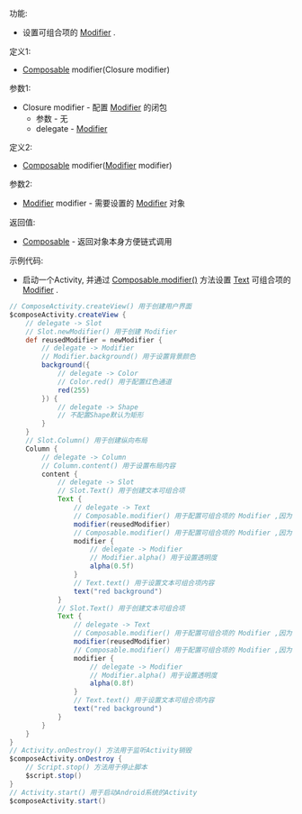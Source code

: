 功能:

+ 设置可组合项的 [Modifier](/API/UI/Compose/Modifier/Modifier/README.md) .

定义1:

+ [Composable](/API/UI/Compose/Widget/Composable/README.md) modifier(Closure modifier)

参数1:

+ Closure modifier - 配置 [Modifier](/API/UI/Compose/Modifier/Modifier/README.md) 的闭包
    + 参数 - 无
    + delegate - [Modifier](/API/UI/Compose/Modifier/Modifier/README.md)

定义2:

+ [Composable](/API/UI/Compose/Widget/Composable/README.md)
  modifier([Modifier](/API/UI/Compose/Modifier/Modifier/README.md) modifier)

参数2:

+ [Modifier](/API/UI/Compose/Modifier/Modifier/README.md) modifier -
  需要设置的 [Modifier](/API/UI/Compose/Modifier/Modifier/README.md) 对象

返回值:

+ [Composable](/API/UI/Compose/Widget/Composable/README.md) - 返回对象本身方便链式调用

示例代码:

+ 启动一个Activity, 并通过 [Composable.modifier()](/API/UI/Compose/Widget/Composable/README.md?id=modifier) 方法设置
  [Text](/API/UI/Compose/Widget/Text/README.md) 可组合项的 [Modifier](/API/UI/Compose/Modifier/Modifier/README.md) .

```groovy
// ComposeActivity.createView() 用于创建用户界面
$composeActivity.createView {
    // delegate -> Slot
    // Slot.newModifier() 用于创建 Modifier
    def reusedModifier = newModifier {
        // delegate -> Modifier
        // Modifier.background() 用于设置背景颜色
        background({
            // delegate -> Color
            // Color.red() 用于配置红色通道
            red(255)
        }) {
            // delegate -> Shape
            // 不配置Shape默认为矩形
        }
    }
    // Slot.Column() 用于创建纵向布局
    Column {
        // delegate -> Column
        // Column.content() 用于设置布局内容
        content {
            // delegate -> Slot
            // Slot.Text() 用于创建文本可组合项
            Text {
                // delegate -> Text
                // Composable.modifier() 用于配置可组合项的 Modifier ,因为 Text 可组合项继承自 Composable ,所以可以调用 modifier 方法
                modifier(reusedModifier)
                // Composable.modifier() 用于配置可组合项的 Modifier ,因为 Text 可组合项继承自 Composable ,所以可以调用 modifier 方法
                modifier {
                    // delegate -> Modifier
                    // Modifier.alpha() 用于设置透明度
                    alpha(0.5f)
                }
                // Text.text() 用于设置文本可组合项内容
                text("red background")
            }
            // Slot.Text() 用于创建文本可组合项
            Text {
                // delegate -> Text
                // Composable.modifier() 用于配置可组合项的 Modifier ,因为 Text 可组合项继承自 Composable ,所以可以调用 modifier 方法
                modifier(reusedModifier)
                // Composable.modifier() 用于配置可组合项的 Modifier ,因为 Text 可组合项继承自 Composable ,所以可以调用 modifier 方法
                modifier {
                    // delegate -> Modifier
                    // Modifier.alpha() 用于设置透明度
                    alpha(0.8f)
                }
                // Text.text() 用于设置文本可组合项内容
                text("red background")
            }
        }
    }
}
// Activity.onDestroy() 方法用于监听Activity销毁
$composeActivity.onDestroy {
    // Script.stop() 方法用于停止脚本
    $script.stop()
}
// Activity.start() 用于启动Android系统的Activity
$composeActivity.start()
```